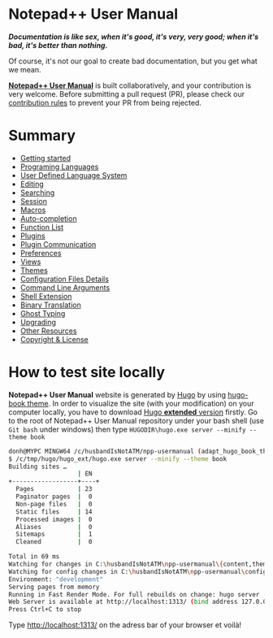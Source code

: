 # Notepad++ User Manual

**_Documentation is like sex, when it's good, it's very, very good; when it's bad, it's better than nothing._**

Of course, it's not our goal to create bad documentation, but you get what we mean.

[**Notepad++ User Manual**](https://npp-user-manual.org) is built collaboratively, and your contribution is very welcome. Before submitting a pull request (PR), please check our [contribution rules](CONTRIBUTION.md) to prevent your PR from being rejected.

# Summary

- [Getting started](content/docs/getting-started.md)
- [Programing Languages](content/docs/programing-languages.md)
- [User Defined Language System](content/docs/user-defined-language-system.md)
- [Editing](content/docs/editing.md)
- [Searching](content/docs/searching.md)
- [Session](content/docs/session.md)
- [Macros](content/docs/macros.md)
- [Auto-completion](content/docs/auto-completion.md)
- [Function List](content/docs/function-list.md)
- [Plugins](content/docs/plugins.md)
- [Plugin Communication](content/docs/plugin-communication.md)
- [Preferences](content/docs/preferences.md)
- [Views](content/docs/views.md)
- [Themes](content/docs/themes.md)
- [Configuration Files Details](content/docs/config-files.md)
- [Command Line Arguments](content/docs/command-prompt.md)
- [Shell Extension](content/docs/shell-extension.md)
- [Binary Translation](content/docs/binary-translation.md)
- [Ghost Typing](content/docs/ghost-typing.md)
- [Upgrading](content/docs/upgrading.md)
- [Other Resources](content/docs/other-resources.md)
- [Copyright & License](content/docs/license.md)

# How to test site locally

**Notepad++ User Manual** website is generated by [Hugo](https://gohugo.io/) by using [hugo-book theme](https://github.com/alex-shpak/hugo-book).
In order to visualize the site (with your modification) on your computer locally, you have to download [Hugo **extended** version](https://github.com/gohugoio/hugo/releases) firstly.
Go to the root of Notepad++ User Manual repository under your bash shell (use `Git bash` under windows) then type `HUGODIR\hugo.exe server --minify --theme book`

```bash
donh@MYPC MINGW64 /c/husbandIsNotATM/npp-usermanual (adapt_hugo_book_theme)
$ /c/tmp/hugo/hugo_ext/hugo.exe server --minify --theme book
Building sites …
                   | EN
+------------------+----+
  Pages            | 23
  Paginator pages  |  0
  Non-page files   |  0
  Static files     | 14
  Processed images |  0
  Aliases          |  0
  Sitemaps         |  1
  Cleaned          |  0

Total in 69 ms
Watching for changes in C:\husbandIsNotATM\npp-usermanual\{content,themes}
Watching for config changes in C:\husbandIsNotATM\npp-usermanual\config.toml
Environment: "development"
Serving pages from memory
Running in Fast Render Mode. For full rebuilds on change: hugo server --disablastRender
Web Server is available at http://localhost:1313/ (bind address 127.0.0.1)
Press Ctrl+C to stop

```

Type [http://localhost:1313/](http://localhost:1313/) on the adress bar of your browser et voilà!
